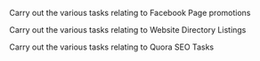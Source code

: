 

Carry out the various tasks relating to Facebook Page promotions

Carry out the various tasks relating to Website Directory Listings

Carry out the various tasks relating to Quora SEO Tasks
